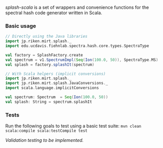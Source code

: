 *splash-scala* is a set of wrappers and convenience functions for the spectral hash code generator written in Scala. 

### Basic usage

```scala
// Directly using the Java libraries
import jp.riken.mirt.splash._
import edu.ucdavis.fiehnlab.spectra.hash.core.types.SpectraType

val factory = SplashFactory.create
val spectrum = v1.SpectrumImpl(Seq(Ion(100.0, 50)), SpectraType.MS)
val splash = factory.splashIt(spectrum)

// With Scala helpers (implicit conversions)
import jp.riken.mirt.splash._
import jp.riken.mirt.splash.JavaConversions._
import scala.language.implicitConversions

val spectrum: Spectrum  = Seq(Ion(100.0, 50))
val splash: String = spectrum.splashIt
```

### Tests

Run the following goals to test using a basic test suite: `mvn clean scala:compile scala:testCompile test`

*Validation testing to be implemented.*
